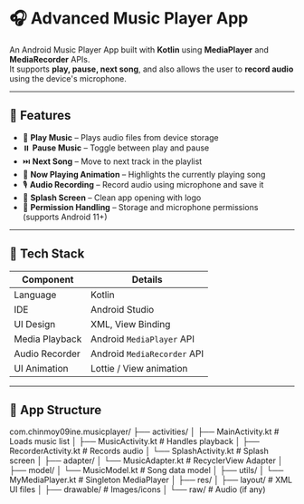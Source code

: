 # 🎧 Advanced Music Player App

An Android Music Player App built with **Kotlin** using **MediaPlayer** and **MediaRecorder** APIs.  
It supports **play, pause, next song**, and also allows the user to **record audio** using the device's microphone.

---

## 📱 Features

- 🎵 **Play Music** – Plays audio files from device storage  
- ⏸️ **Pause Music** – Toggle between play and pause  
- ⏭️ **Next Song** – Move to next track in the playlist  
- 🔁 **Now Playing Animation** – Highlights the currently playing song  
- 🎙️ **Audio Recording** – Record audio using microphone and save it  
- 🎨 **Splash Screen** – Clean app opening with logo  
- 📁 **Permission Handling** – Storage and microphone permissions (supports Android 11+)

---

## 🧰 Tech Stack

| Component      | Details                     |
|----------------|-----------------------------|
| Language       | Kotlin                      |
| IDE            | Android Studio              |
| UI Design      | XML, View Binding           |
| Media Playback | Android `MediaPlayer` API   |
| Audio Recorder | Android `MediaRecorder` API |
| UI Animation   | Lottie / View animation     |

---

## 📂 App Structure

com.chinmoy09ine.musicplayer/ ├── activities/ │ ├── MainActivity.kt # Loads music list │ ├── MusicActivity.kt # Handles playback │ ├── RecorderActivity.kt # Records audio │ └── SplashActivity.kt # Splash screen │ ├── adapter/ │ └── MusicAdapter.kt # RecyclerView Adapter │ ├── model/ │ └── MusicModel.kt # Song data model │ ├── utils/ │ └── MyMediaPlayer.kt # Singleton MediaPlayer │ ├── res/ │ ├── layout/ # XML UI files │ ├── drawable/ # Images/icons │ └── raw/ # Audio (if any)

